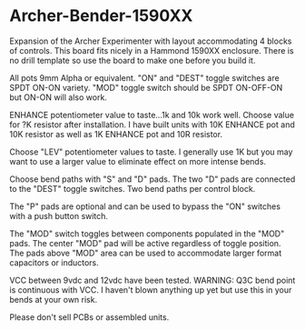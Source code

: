 # Archer-Bender-1590XX
Expansion of the Archer Experimenter with layout accommodating 4 blocks of controls. This board fits nicely in a Hammond 1590XX enclosure. There is no drill template so use the board to make one before you build it.

All pots 9mm Alpha or equivalent. "ON" and "DEST" toggle switches are SPDT ON-ON variety. "MOD" toggle switch should be SPDT ON-OFF-ON but ON-ON will also work.

ENHANCE potentiometer value to taste...1k and 10k work well. Choose value for ?K resistor after installation. I have built units with 10K ENHANCE pot and 10K resistor as well as 1K ENHANCE pot and 10R resistor.

Choose "LEV" potentiometer values to taste. I generally use 1K but you may want to use a larger value to eliminate effect on more intense bends.

Choose bend paths with "S" and "D" pads. The two "D" pads are connected to the "DEST" toggle switches. Two bend paths per control block.

The "P" pads are optional and can be used to bypass the "ON" switches with a push button switch.

The "MOD" switch toggles between components populated in the "MOD" pads. The center "MOD" pad will be active regardless of toggle position. The pads above "MOD" area can be used to accommodate larger format capacitors or inductors.

VCC between 9vdc and 12vdc have been tested. WARNING: Q3C bend point is continuous with VCC. I haven't blown anything up yet but use this in your bends at your own risk. 

Please don't sell PCBs or assembled units.
